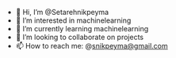 - 👋 Hi, I’m @Setarehnikpeyma
- 👀 I’m interested in machinelearning
- 🌱 I’m currently learning machinelearning
- 💞️ I’m looking to collaborate on projects
- 📫 How to reach me: @snikpeyma@gmail.com

<!---
Setarehnikpeyma/Setarehnikpeyma is a ✨ special ✨ repository because its `README.md` (this file) appears on your GitHub profile.
You can click the Preview link to take a look at your changes.
--->
